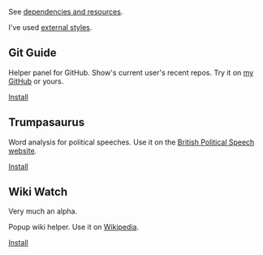 See [dependencies and resources](dependencies.md).

I've used [external styles](style.css).

## Git Guide

Helper panel for GitHub. Show's current user's recent repos. Try it on
[my GitHub](https://github.com/deanturpin/cpp/blob/master/standard/17/containers.cpp) or yours.

[Install](gitguide.user.js)

## Trumpasaurus

Word analysis for political speeches. Use it on the
[British Political Speech website](http://www.britishpoliticalspeech.org/speech-archive.htm?speech=352).

[Install](trumpasaurus.user.js)

## Wiki Watch

Very much an alpha.

Popup wiki helper. Use it on [Wikipedia](https://en.wikipedia.org/wiki/Good_Friday_Agreement).

[Install](wikiwatch.user.js)
